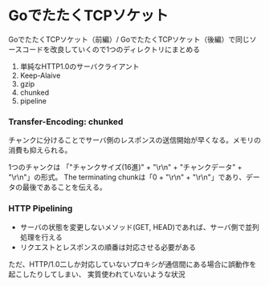 # GoでたたくTCPソケット
GoでたたくTCPソケット（前編）/ GoでたたくTCPソケット（後編）で同じソースコードを改良していくので1つのディレクトリにまとめる

 1. 単純なHTTP1.0のサーバクライアント
 1. Keep-Alaive
 1. gzip
 1. chunked
 1. pipeline

### Transfer-Encoding: chunked
チャンクに分けることでサーバ側のレスポンスの送信開始が早くなる。メモリの消費も抑えられる。

1つのチャンクは 「"チャンクサイズ(16進)" + "\r\n" + "チャンクデータ" + "\r\n"」の形式。
The terminating chunkは「0 + "\r\n" + "\r\n"」であり、データの最後であることを伝える。

### HTTP Pipelining
  - サーバの状態を変更しないメソッド(GET, HEAD)であれば、サーバ側で並列処理を行える
  - リクエストとレスポンスの順番は対応させる必要がある

ただ、HTTP/1.0二しか対応していないプロキシが通信間にある場合に誤動作を起こしたりしてしまい、
実質使われていないような状況
